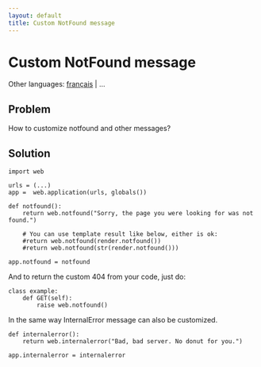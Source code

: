 ```yaml
---
layout: default
title: Custom NotFound message
---
```


# Custom NotFound message

Other languages:  [français](/../cookbook/custom_notfound.fr) | ...

## Problem

How to customize notfound and other messages?

## Solution

    import web

    urls = (...)
    app =  web.application(urls, globals())

    def notfound():
        return web.notfound("Sorry, the page you were looking for was not found.")

        # You can use template result like below, either is ok:
        #return web.notfound(render.notfound())
        #return web.notfound(str(render.notfound()))

    app.notfound = notfound

And to return the custom 404 from your code, just do:

    class example:
        def GET(self):
            raise web.notfound()

In the same way InternalError message can also be customized.

    def internalerror():
        return web.internalerror("Bad, bad server. No donut for you.")

    app.internalerror = internalerror
